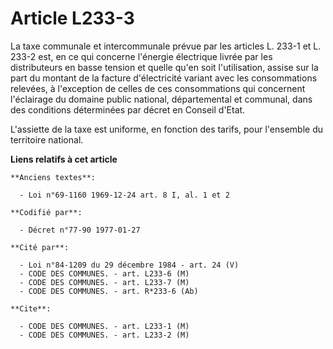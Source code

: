 # Article L233-3

La taxe communale et intercommunale prévue par les articles L. 233-1 et L. 233-2 est, en ce qui concerne l'énergie électrique
livrée par les distributeurs en basse tension et quelle qu'en soit l'utilisation, assise sur la part du montant de la facture
d'électricité variant avec les consommations relevées, à l'exception de celles de ces consommations qui concernent
l'éclairage du domaine public national, départemental et communal, dans des conditions déterminées par décret en Conseil
d'Etat.

L'assiette de la taxe est uniforme, en fonction des tarifs, pour l'ensemble du territoire national.

**Liens relatifs à cet article**

	**Anciens textes**:

	  - Loi n°69-1160 1969-12-24 art. 8 I, al. 1 et 2

	**Codifié par**:

	  - Décret n°77-90 1977-01-27

	**Cité par**:

	  - Loi n°84-1209 du 29 décembre 1984 - art. 24 (V)
	  - CODE DES COMMUNES. - art. L233-6 (M)
	  - CODE DES COMMUNES. - art. L233-7 (M)
	  - CODE DES COMMUNES. - art. R*233-6 (Ab)

	**Cite**:

	  - CODE DES COMMUNES. - art. L233-1 (M)
	  - CODE DES COMMUNES. - art. L233-2 (M)
